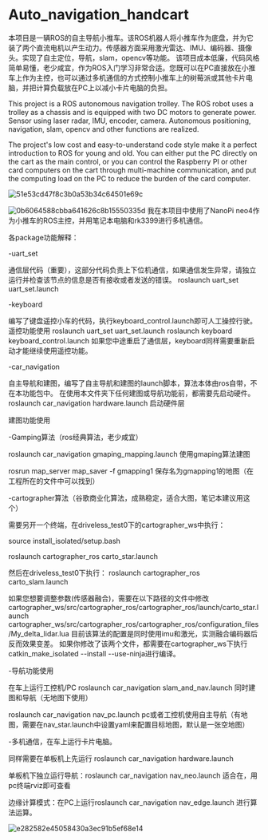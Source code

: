 # Auto_navigation_handcart
本项目是一辆ROS的自主导航小推车。该ROS机器人将小推车作为底盘，并为它装了两个直流电机以产生动力。传感器方面采用激光雷达、IMU、编码器、摄像头。实现了自主定位，导航，slam，opencv等功能。
该项目成本低廉，代码风格简单易懂，老少咸宜，作为ROS入门学习非常合适。您既可以在PC直接放在小推车上作为主控，也可以通过多机通信的方式控制小推车上的树莓派或其他卡片电脑，并把计算负载放在PC上以减小卡片电脑的负担。

This project is a ROS autonomous navigation trolley. The ROS robot uses a trolley as a chassis and is equipped with two DC motors to generate power. Sensor using laser radar, IMU, encoder, camera. Autonomous positioning, navigation, slam, opencv and other functions are realized.

The project's low cost and easy-to-understand code style make it a perfect introduction to ROS for young and old. You can either put the PC directly on the cart as the main control, or you can control the Raspberry PI or other card computers on the cart through multi-machine communication, and put the computing load on the PC to reduce the burden of the card computer.

![51e53cd47f8c3b0a53b34c64501e69c](https://user-images.githubusercontent.com/84019859/232469754-c3c7c19c-d5f9-486c-8619-1b0e48ae8898.jpg)

![0b6064588cbba641626c8b15550335d](https://user-images.githubusercontent.com/84019859/232471225-f9c6c752-f861-4264-8d00-b0f86028b281.png)
我在本项目中使用了NanoPi neo4作为小推车的ROS主控，并用笔记本电脑和rk3399进行多机通信。




各package功能解释：

-uart_set

通信层代码（重要），这部分代码负责上下位机通信，如果通信发生异常，请独立运行并检查该节点的信息是否有接收或者发送的错误。
roslaunch uart_set uart_set.launch 


-keyboard

编写了键盘遥控小车的代码，执行keyboard_control.launch即可人工操控行驶。
遥控功能使用
roslaunch uart_set uart_set.launch
roslaunch keyboard keyboard_control.launch 
如果您中途重启了通信层，keyboard同样需要重新启动才能继续使用遥控功能。


-car_navigation 

自主导航和建图，编写了自主导航和建图的launch脚本，算法本体由ros自带，不在本功能包中。
在使用本文件夹下任何建图或导航功能前，都需要先启动硬件。
roslaunch car_navigation hardware.launch 启动硬件层

建图功能使用

-Gamping算法（ros经典算法，老少咸宜）

roslaunch car_navigation gmaping_mapping.launch 使用gmaping算法建图

rosrun map_server map_saver -f gmapping1 保存名为gmapping1的地图（在工程所在的文件中可以找到）

-cartographer算法（谷歌商业化算法，成熟稳定，适合大图，笔记本建议用这个）

需要另开一个终端，在driveless_test0下的cartographer_ws中执行：

source install_isolated/setup.bash

roslaunch cartographer_ros carto_star.launch

然后在driveless_test0下执行：
roslaunch cartographer_ros carto_slam.launch

如果您想要调整参数(传感器融合)，需要在以下路径的文件中修改
cartographer_ws/src/cartographer_ros/cartographer_ros/launch/carto_star.launch
cartographer_ws/src/cartographer_ros/cartographer_ros/configuration_files/My_delta_lidar.lua
目前该算法的配置是同时使用imu和激光，实测融合编码器后反而效果变差。
如果你修改了该两个文件，都需要在cartographer_ws下执行catkin_make_isolated --install --use-ninja进行编译。


-导航功能使用

在车上运行工控机/PC
roslaunch car_navigation slam_and_nav.launch 同时建图和导航（无地图下使用）

roslaunch car_navigation nav_pc.launch  pc或者工控机使用自主导航（有地图，需要在nav_star.launch中设置yaml来配置目标地图，默认是一张空地图）

-多机通信，在车上运行卡片电脑。

同样需要在单板机上先运行 roslaunch car_navigation hardware.launch

单板机下独立运行导航：roslaunch car_navigation nav_neo.launch 适合在，用pc终端rviz即可查看

边缘计算模式：在PC上运行roslaunch car_navigation nav_edge.launch 进行算法运算。

![e282582e45058430a3ec91b5ef68e14](https://user-images.githubusercontent.com/84019859/232469930-fcb0ad56-5f2d-4548-8096-922f7cd20c88.png)
